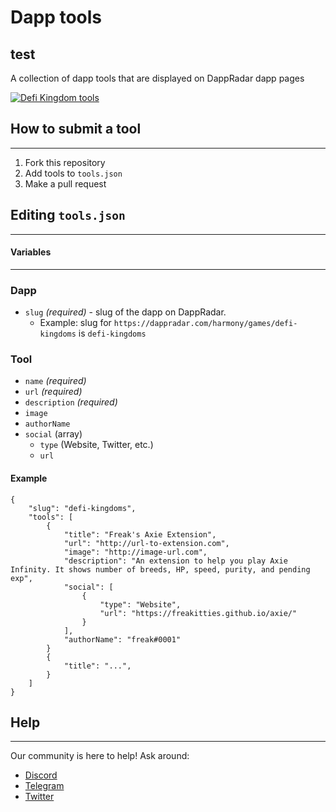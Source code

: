 # Dapp tools
test
---

A collection of dapp tools that are displayed on DappRadar dapp pages

[![Defi Kingdom tools](https://i.imgur.com/zKIA7YA.png "Defi Kingdom tools")](https://dappradar.com/harmony/games/defi-kingdoms)

## How to submit a tool

---

1. Fork this repository
2. Add tools to `tools.json`
3. Make a pull request

## Editing `tools.json`

---

#### Variables

---
### Dapp 
* `slug` *(required)* - slug of the dapp on DappRadar. 
  * Example: slug for `https://dappradar.com/harmony/games/defi-kingdoms` is `defi-kingdoms`

### Tool
* `name` *(required)*
* `url` *(required)*
* `description` *(required)*
* `image`
* `authorName`
* `social` (array)
  * `type` (Website, Twitter, etc.)
  * `url`

#### Example
```
{
    "slug": "defi-kingdoms",    
    "tools": [
        {
            "title": "Freak's Axie Extension",
            "url": "http://url-to-extension.com",
            "image": "http://image-url.com",
            "description": "An extension to help you play Axie Infinity. It shows number of breeds, HP, speed, purity, and pending exp",
            "social": [
                {
                    "type": "Website",
                    "url": "https://freakitties.github.io/axie/"
                }
            ],
            "authorName": "freak#0001"
        }
        {
            "title": "...",
        }
    ]
}
```

## Help

---

Our community is here to help! Ask around:
* [Discord](https://discord.gg/4ybbssrHkm)
* [Telegram](https://t.me/joinchat/GdhNjQ8PMhCZ_a0CZutmXg)
* [Twitter](https://twitter.com/dappradar)

